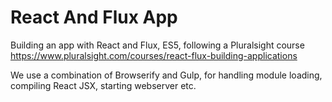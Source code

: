 # React And Flux App

Building an app with React and Flux, ES5, following a Pluralsight course  
https://www.pluralsight.com/courses/react-flux-building-applications

We use a combination of Browserify and Gulp, for handling module loading, compiling React JSX, starting webserver etc.
